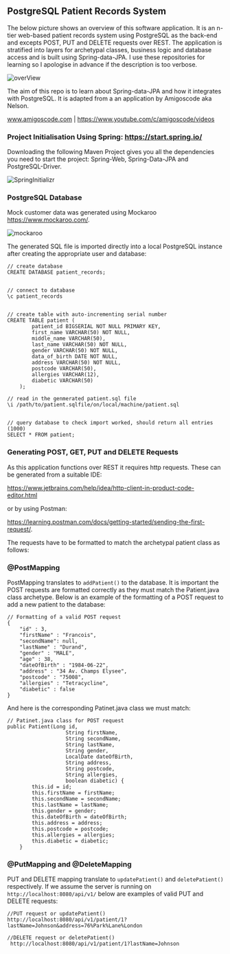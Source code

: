## PostgreSQL Patient Records System

The below picture shows an overview of this software application. It is an n-tier web-based patient records system using PostgreSQL as the back-end and excepts POST, PUT and DELETE requests over REST. The application is stratified into layers for archetypal classes, business logic and database access and is built using Spring-data-JPA. I use these repositories for learning so I apologise in advance if the description is too verbose.

![overView](https://user-images.githubusercontent.com/78074172/163184848-69817969-279f-44fc-a908-8886fa627332.png)

The aim of this repo is to learn about Spring-data-JPA and how it integrates with PostgreSQL. It
is adapted from a an application by Amigoscode aka Nelson.

www.amigoscode.com | https://www.youtube.com/c/amigoscode/videos


### Project Initialisation Using Spring: https://start.spring.io/

Downloading the following Maven Project gives you all the dependencies you need to start the
project: Spring-Web, Spring-Data-JPA and PostgreSQL-Driver.

![SpringInitializr](https://user-images.githubusercontent.com/78074172/154043285-64295a90-67e3-442e-9f84-176f58edf6bd.png)


### PostgreSQL Database
Mock customer data was generated using Mockaroo https://www.mockaroo.com/.

![mockaroo](https://user-images.githubusercontent.com/78074172/154044509-94494833-e3f6-4753-8ac3-f62644b0cf9c.png)

The generated SQL file is imported directly into a local PostgreSQL instance after creating the
appropriate user and database:

```
// create database
CREATE DATABASE patient_records;


// connect to database
\c patient_records


// create table with auto-incrementing serial number 
CREATE TABLE patient (
	    patient_id BIGSERIAL NOT NULL PRIMARY KEY,
	    first_name VARCHAR(50) NOT NULL,
	    middle_name VARCHAR(50),
	    last_name VARCHAR(50) NOT NULL,
	    gender VARCHAR(50) NOT NULL,
	    data_of_birth DATE NOT NULL,
	    address VARCHAR(50) NOT NULL,
	    postcode VARCHAR(50),
	    allergies VARCHAR(12),
	    diabetic VARCHAR(50)
    );

// read in the genmerated patient.sql file
\i /path/to/patient.sqlfile/on/local/machine/patient.sql 


// query database to check import worked, should return all entries (1000)
SELECT * FROM patient;
```


### Generating POST, GET, PUT and DELETE Requests

As this application functions over REST it requires http requests. These can be generated from a
suitable IDE: 

https://www.jetbrains.com/help/idea/http-client-in-product-code-editor.html

or by using Postman:

https://learning.postman.com/docs/getting-started/sending-the-first-request/.

The requests have to be formatted to match the archetypal patient class as follows:

### @PostMapping

PostMapping translates to `addPatient()` to the database. It is important the POST requests are 
formatted correctly as they must match the Patient.java class archetype. Below is an example of the formatting of a POST request to add a new patient to the database:

```
// Formatting of a valid POST request
{
    "id" : 3,
    "firstName" : "Francois",
    "secondName": null,
    "lastName" : "Durand",
    "gender" : "MALE",
    "age" : 38,
    "dateOfBirth" : "1984-06-22",
    "address" : "34 Av. Champs Elysee",
    "postcode" : "75008",
    "allergies" : "Tetracycline",
    "diabetic" : false
}
```

And here is the corresponding Patinet.java class we must match:

```
// Patinet.java class for POST request
public Patient(Long id,
                   String firstName,
                   String secondName,
                   String lastName,
                   String gender,
                   LocalDate dateOfBirth,
                   String address,
                   String postcode,
                   String allergies,
                   boolean diabetic) {
        this.id = id;
        this.firstName = firstName;
        this.secondName = secondName;
        this.lastName = lastName;
        this.gender = gender;
        this.dateOfBirth = dateOfBirth;
        this.address = address;
        this.postcode = postcode;
        this.allergies = allergies;
        this.diabetic = diabetic;
    }
```

### @PutMapping and @DeleteMapping

PUT and DELETE mapping translate to `updatePatient()` and `deletePatient()` respectively. If we assume the server is running on `http://localhost:8080/api/v1/` below are examples of valid PUT
and DELETE requests:

```
//PUT request or updatePatient()
http://localhost:8080/api/v1/patient/1?lastName=Johnson&address=76%Park%Lane%London

//DELETE request or deletePatient()
 http://localhost:8080/api/v1/patient/1?lastName=Johnson
```






